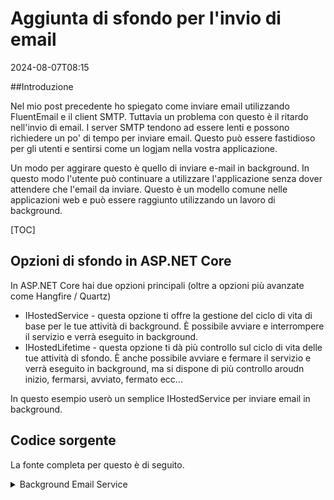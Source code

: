 # Aggiunta di sfondo per l'invio di email

<!--category-- ASP.NET -->
<datetime class="hidden">2024-08-07T08:15</datetime>

##Introduzione

Nel mio post precedente ho spiegato come inviare email utilizzando FluentEmail e il client SMTP. Tuttavia un problema con questo è il ritardo nell'invio di email. I server SMTP tendono ad essere lenti e possono richiedere un po' di tempo per inviare email. Questo può essere fastidioso per gli utenti e sentirsi come un logjam nella vostra applicazione.

Un modo per aggirare questo è quello di inviare e-mail in background. In questo modo l'utente può continuare a utilizzare l'applicazione senza dover attendere che l'email da inviare. Questo è un modello comune nelle applicazioni web e può essere raggiunto utilizzando un lavoro di background.

[TOC]

## Opzioni di sfondo in ASP.NET Core

In ASP.NET Core hai due opzioni principali (oltre a opzioni più avanzate come Hangfire / Quartz)

- IHostedService - questa opzione ti offre la gestione del ciclo di vita di base per le tue attività di background. È possibile avviare e interrompere il servizio e verrà eseguito in background.
- IHostedLifetime - questa opzione ti dà più controllo sul ciclo di vita delle tue attività di sfondo. È anche possibile avviare e fermare il servizio e verrà eseguito in background, ma si dispone di più controllo aroudn inizio, fermarsi, avviato, fermato ecc...

In questo esempio userò un semplice IHostedService per inviare email in background.

## Codice sorgente

La fonte completa per questo è di seguito.

<details>
<summary>Background Email Service</summary>
```csharp
using System.Threading.Tasks.Dataflow;
using Mostlylucid.Email.Models;

namespace Mostlylucid.Email
{
    public class EmailSenderHostedService(EmailService emailService, ILogger<EmailSenderHostedService> logger)
        : IHostedService, IDisposable
    {
        private readonly BufferBlock<BaseEmailModel> _mailMessages = new();
        private Task _sendTask = Task.CompletedTask;
        private CancellationTokenSource cancellationTokenSource = new();

        public async Task SendEmailAsync(BaseEmailModel message)
        {
            await _mailMessages.SendAsync(message);
        }

        public Task StartAsync(CancellationToken cancellationToken)
        {
            logger.LogInformation("Starting background e-mail delivery");
            // Start the background task
            _sendTask = DeliverAsync(cancellationTokenSource.Token);
            return Task.CompletedTask;
        }

        public async Task StopAsync(CancellationToken cancellationToken)
        {
            logger.LogInformation("Stopping background e-mail delivery");

            // Cancel the token to signal the background task to stop
            await cancellationTokenSource.CancelAsync();

            // Wait until the background task completes or the cancellation token triggers
            await Task.WhenAny(_sendTask, Task.Delay(Timeout.Infinite, cancellationToken));
        }

        private async Task DeliverAsync(CancellationToken token)
        {
            logger.LogInformation("E-mail background delivery started");

            while (!token.IsCancellationRequested)
            {
                BaseEmailModel? message = null;
                try
                {if(_mailMessages.Count == 0) continue;
                    message = await _mailMessages.ReceiveAsync(token);
                    switch (message)
                    {
                        case ContactEmailModel contactEmailModel:
                            await emailService.SendContactEmail(contactEmailModel);
                            break;
                        case CommentEmailModel commentEmailModel:
                            await emailService.SendCommentEmail(commentEmailModel);
                            break;
                    }
                    logger.LogInformation("Email from {SenderEmail} sent", message.SenderEmail);
                }
                catch (OperationCanceledException)
                {
                    break;
                }
                catch (Exception exc)
                {
                    logger.LogError(exc, "Couldn't send an e-mail from {SenderEmail}", message?.SenderEmail);
                    await Task.Delay(1000, token); // Delay and respect the cancellation token
                    if (message != null)
                    {
                        await _mailMessages.SendAsync(message, token);
                    }
                }
            }

            logger.LogInformation("E-mail background delivery stopped");
        }

        public void Dispose()
        {
            cancellationTokenSource.Cancel();
            cancellationTokenSource.Dispose();
        }
    }
}
```

</details>
Qui potete vedere che gestiamo l'inizio del servizio e la creazione di un nuovo BufferBlock per tenere le email.

```csharp
public class EmailSenderHostedService(EmailService emailService, ILogger<EmailSenderHostedService> logger)
        : IHostedService, IDisposable
    {
        private readonly BufferBlock<BaseEmailModel> _mailMessages = new();
        private Task _sendTask = Task.CompletedTask;
        private CancellationTokenSource cancellationTokenSource = new();
```

Abbiamo anche creato un nuovo Task per consegnare le email in background.
e una CancellazioneTokenSource per annullare il compito con grazia quando vogliamo fermare il servizio.

Abbiamo quindi avviare il servizio Hosted con StartAsync e fornire il punto di ingresso per altri servizi per inviare una e-mail.

```csharp
 public async Task SendEmailAsync(BaseEmailModel message)
        {
            await _mailMessages.SendAsync(message);
        }

        public Task StartAsync(CancellationToken cancellationToken)
        {
            logger.LogInformation("Starting background e-mail delivery");
            // Start the background task
            _sendTask = DeliverAsync(cancellationTokenSource.Token);
            return Task.CompletedTask;
        }
```

Nella nostra classe di configurazione abbiamo ora bisogno di registrare il servizio con il contenitore DI e avviare il HostedService

```csharp
       services.AddSingleton<EmailSenderHostedService>();
        services.AddHostedService(provider => provider.GetRequiredService<EmailSenderHostedService>());
```

Ora possiamo inviare email in background chiamando il metodo SendEmailAsync su EmailSenderHostedService.
Per esempio, per il modulo di contatto che facciamo.

```csharp
            var contactModel = new ContactEmailModel()
            {
                SenderEmail = user.email,
                SenderName =user.name,
                Comment = commentHtml,
            };
            await sender.SendEmailAsync(contactModel);
```

Nel codice qui sopra questo aggiunge questo messaggio al nostro `BufferBlock<BaseEmailModel>` _mailMessaggi e l'attività di sfondo lo raccoglieranno e invieranno l'email.

```csharp
   private async Task DeliverAsync(CancellationToken token)
        {
          ...

            while (!token.IsCancellationRequested)
            {
                BaseEmailModel? message = null;
                try
                {if(_mailMessages.Count == 0) continue;
                    message = await _mailMessages.ReceiveAsync(token);
                    switch (message)
                    {
                        case ContactEmailModel contactEmailModel:
                            await emailService.SendContactEmail(contactEmailModel);
                            break;
                        case CommentEmailModel commentEmailModel:
                            await emailService.SendCommentEmail(commentEmailModel);
                            break;
                    }
                    logger.LogInformation("Email from {SenderEmail} sent", message.SenderEmail);
           ...
            }

            logger.LogInformation("E-mail background delivery stopped");
        }
```

Questo loop quindi fino a quando non fermiamo il servizio e continuiamo a monitorare il BufferBlock per nuove email da inviare.